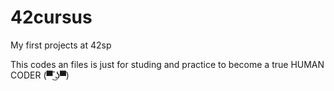 # 42cursus

My first projects at 42sp

This codes an files is just for studing and practice to become a true HUMAN CODER (▀ ͜͞ʖ▀) 

